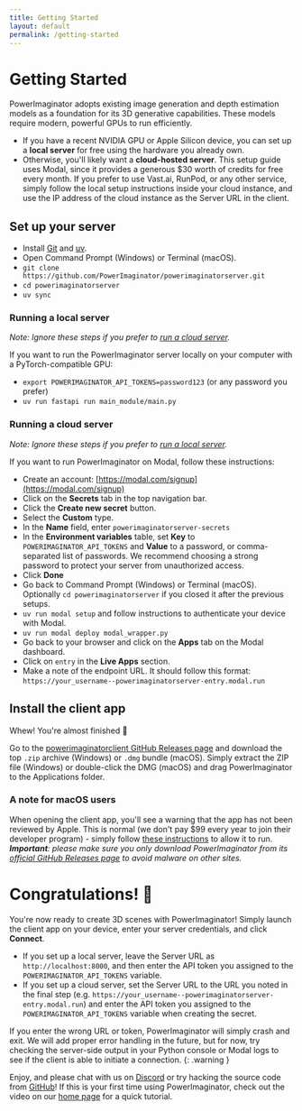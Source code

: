 ```yaml
---
title: Getting Started
layout: default
permalink: /getting-started
---
```


# Getting Started

PowerImaginator adopts existing image generation and depth estimation models as a foundation for its 3D generative capabilities. These models require modern, powerful GPUs to run efficiently.

- If you have a recent NVIDIA GPU or Apple Silicon device, you can set up a **local server** for free using the hardware you already own.
- Otherwise, you'll likely want a **cloud-hosted server**. This setup guide uses Modal, since it provides a generous $30 worth of credits for free every month. If you prefer to use Vast.ai, RunPod, or any other service, simply follow the local setup instructions inside your cloud instance, and use the IP address of the cloud instance as the Server URL in the client.

## Set up your server

- Install [Git](https://git-scm.com/downloads) and [uv](https://docs.astral.sh/uv/getting-started/installation/).
- Open Command Prompt (Windows) or Terminal (macOS).
- `git clone https://github.com/PowerImaginator/powerimaginatorserver.git`
- `cd powerimaginatorserver`
- `uv sync`

### Running a local server

*Note: Ignore these steps if you prefer to [run a cloud server](#running-a-cloud-server).*

If you want to run the PowerImaginator server locally on your computer with a PyTorch-compatible GPU:

- `export POWERIMAGINATOR_API_TOKENS=password123` (or any password you prefer)
- `uv run fastapi run main_module/main.py`

### Running a cloud server

*Note: Ignore these steps if you prefer to [run a local server](#running-a-local-server).*

If you want to run PowerImaginator on Modal, follow these instructions:

- Create an account: [https://modal.com/signup](https://modal.com/signup)
- Click on the **Secrets** tab in the top navigation bar.
- Click the **Create new secret** button.
- Select the **Custom** type.
- In the **Name** field, enter `powerimaginatorserver-secrets`
- In the **Environment variables** table, set **Key** to `POWERIMAGINATOR_API_TOKENS` and **Value** to a password, or comma-separated list of passwords. We recommend choosing a strong password to protect your server from unauthorized access.
- Click **Done**
- Go back to Command Prompt (Windows) or Terminal (macOS). Optionally `cd powerimaginatorserver` if you closed it after the previous setups.
- `uv run modal setup` and follow instructions to authenticate your device with Modal.
- `uv run modal deploy modal_wrapper.py`
- Go back to your browser and click on the **Apps** tab on the Modal dashboard.
- Click on `entry` in the **Live Apps** section.
- Make a note of the endpoint URL. It should follow this format: `https://your_username--powerimaginatorserver-entry.modal.run`

## Install the client app

Whew! You're almost finished 🤩

Go to the [powerimaginatorclient GitHub Releases page](https://github.com/PowerImaginator/powerimaginatorclient/releases) and download the top `.zip` archive (Windows) or `.dmg` bundle (macOS). Simply extract the ZIP file (Windows) or double-click the DMG (macOS) and drag PowerImaginator to the Applications folder.

### A note for macOS users

When opening the client app, you'll see a warning that the app has not been reviewed by Apple. This is normal (we don't pay $99 every year to join their developer program) - simply follow [these instructions](https://support.apple.com/guide/mac-help/open-a-mac-app-from-an-unknown-developer-mh40616/mac) to allow it to run. ***Important**: please make sure you only download PowerImaginator from its [official GitHub Releases page](https://github.com/PowerImaginator/powerimaginatorclient/releases) to avoid malware on other sites.*

# Congratulations! 🎉

You're now ready to create 3D scenes with PowerImaginator! Simply launch the client app on your device, enter your server credentials, and click **Connect**.

- If you set up a local server, leave the Server URL as `http://localhost:8000`, and then enter the API token you assigned to the `POWERIMAGINATOR_API_TOKENS` variable.
- If you set up a cloud server, set the Server URL to the URL you noted in the final step (e.g. `https://your_username--powerimaginatorserver-entry.modal.run`) and enter the API token you assigned to the `POWERIMAGINATOR_API_TOKENS` variable when creating the secret.

If you enter the wrong URL or token, PowerImaginator will simply crash and exit. We will add proper error handling in the future, but for now, try checking the server-side output in your Python console or Modal logs to see if the client is able to initiate a connection.
{: .warning }

Enjoy, and please chat with us on [Discord](https://discord.gg/Vk3Wh5ZQYD) or try hacking the source code from [GitHub](https://github.com/PowerImaginator)! If this is your first time using PowerImaginator, check out the video on our [home page](/) for a quick tutorial.
